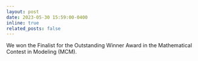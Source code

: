 ```yaml
---
layout: post
date: 2023-05-30 15:59:00-0400
inline: true
related_posts: false
---
```


We won the Finalist for the Outstanding Winner Award in the Mathematical Contest in Modeling (MCM).
